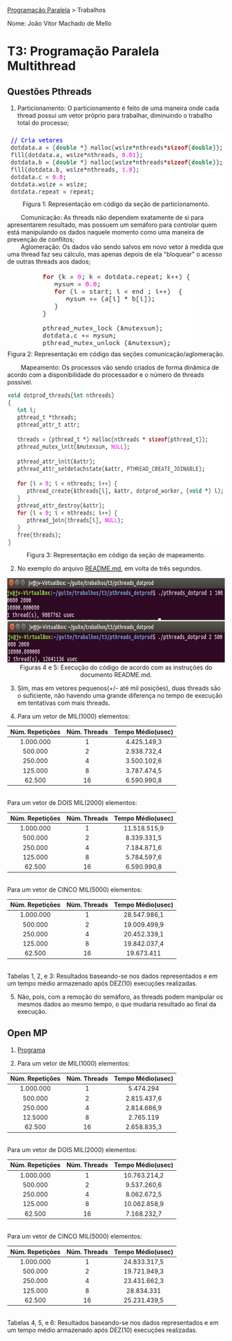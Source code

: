 [Programação Paralela](https://github.com/AndreaInfUFSM/elc139-2018a) > Trabalhos

Nome: João Vitor Machado de Mello

# T3: Programação Paralela Multithread

## Questões Pthreads

1. Particionamento: O particionamento é feito de uma maneira onde cada thread possui um vetor próprio para trabalhar, diminuindo o trabalho total do processo;<br>
<p align="center">
  <img width="563" height="154" src="https://github.com/jvmello/elc139-2018a/blob/master/trabalhos/t3/screenshots/particionamento.png"><br>Figura 1: Representação em código da seção de particionamento.
</p>
&nbsp;&nbsp;&nbsp;&nbsp;&nbsp;&nbsp;&nbsp;&nbsp;Comunicação: As threads não dependem exatamente de si para apresentarem resultado, mas possuem um semáforo para controlar quem  está manipulando os dados naquele momento como uma maneira de prevenção de conflitos;<br>
&nbsp;&nbsp;&nbsp;&nbsp;&nbsp;&nbsp;&nbsp;&nbsp;Aglomeração: Os dados vão sendo salvos em novo vetor à medida que uma thread faz seu cálculo, mas apenas depois de ela "bloquear" o acesso de outras threads aos dados;<br>
  <p align="center">
  <img width="359" height="180" src="https://github.com/jvmello/elc139-2018a/blob/master/trabalhos/t3/screenshots/comunicacao_aglomeracao.png"><br>Figura 2: Representação em código das seções comunicação/aglomeração.
</p>
&nbsp;&nbsp;&nbsp;&nbsp;&nbsp;&nbsp;&nbsp;&nbsp;Mapeamento: Os processos vão sendo criados de forma dinâmica de acordo com a disponibilidade do processador e o número de threads possível.<br>
  <p align="center">
  <img width="626" height="366" src="https://github.com/jvmello/elc139-2018a/blob/master/trabalhos/t3/screenshots/mapeamento.png"><br>Figura 3: Representação em código da seção de mapeamento.
</p>

2. No exemplo do arquivo [README.md](https://github.com/jvmello/elc139-2018a/blob/master/trabalhos/t3/README.md), em volta de três segundos.
<p align="center">
  <img width="725" height="97" src="https://github.com/jvmello/elc139-2018a/blob/master/trabalhos/t3/screenshots/sc1.png">
  <img width="730" height="95" src="https://github.com/jvmello/elc139-2018a/blob/master/trabalhos/t3/screenshots/sc2.png"><br>
Figuras 4 e 5: Execução do código de acordo com as instruções do documento README.md.
</p>

3. Sim, mas em vetores pequenos(+/- até mil posições), duas threads são o suficiente, não havendo uma grande diferença no tempo de execução em tentativas com mais threads.

4. Para um vetor de MIL(1000) elementos:<br>

| Núm. Repetições | Núm. Threads | Tempo Médio(usec) |
|:---------------:|:------------:|:-----------------:|
| 1.000.000         | 1            | 4.425.149,3         |
| 500.000          | 2            | 2.938.732,4         |
| 250.000          | 4            | 3.500.102,6         |
| 125.000          | 8            | 3.787.474,5         |
| 62.500           | 16           | 6.590.990,8         |

   <br>Para um vetor de DOIS MIL(2000) elementos:<br>
   
| Núm. Repetições | Núm. Threads | Tempo Médio(usec) |
|:---------------:|:------------:|:-----------------:|
| 1.000.000         | 1            | 11.518.515,9        |
| 500.000          | 2            | 8.339.331,5         |
| 250.000          | 4            | 7.184.871,6         |
| 125.000          | 8            | 5.784.597,6         |
| 62.500           | 16           | 6.590.990,8         |

   <br>Para um vetor de CINCO MIL(5000) elementos:<br>
   
| Núm. Repetições | Núm. Threads |  Tempo Médio(usec) |
|:---------------:|:------------:|:------------------:|
| 1.000.000         | 1            | 28.547.986,1         |
| 500.000          | 2            | 19.009.499,9         |
| 250.000          | 4            | 20.452.339,1         |
| 125.000          | 8            | 19.842.037,4         |
| 62.500           | 16           | 19.673.411           |

<br> Tabelas 1, 2, e 3: Resultados baseando-se nos dados representados e em um tempo médio armazenado após DEZ(10) execuções realizadas.<br>

5. Não, pois, com a remoção do semáforo, as threads podem manipular os mesmos dados ao mesmo tempo, o que mudaria resultado ao final da execução.

## Open MP
1. [Programa](https://github.com/jvmello/elc139-2018a/blob/master/trabalhos/t3/openmp/newomp.c)

2. Para um vetor de MIL(1000) elementos:<br>

| Núm. Repetições | Núm. Threads | Tempo Médio(usec) |
|:---------------:|:------------:|:-----------------:|
| 1.000.000         | 1            | 5.474.294           |
| 500.000          | 2            | 2.815.437,6         |
| 250.000          | 4            | 2.814.686,9         |
| 12.5000          | 8            | 2.765.119           |
| 62.500           | 16           | 2.658.835,3         |

   <br>Para um vetor de DOIS MIL(2000) elementos:<br>
   
| Núm. Repetições | Núm. Threads | Tempo Médio(usec) |
|:---------------:|:------------:|:-----------------:|
| 1.000.000         | 1            | 10.763.214,2        |
| 500.000          | 2            | 9.537.260,6         |
| 250.000          | 4            | 8.062.672,5         |
| 125.000          | 8            | 10.062.858,9        |
| 62.500           | 16           | 7.168.232,7         |

   <br>Para um vetor de CINCO MIL(5000) elementos:<br>
   
| Núm. Repetições | Núm. Threads |  Tempo Médio(usec) |
|:---------------:|:------------:|:------------------:|
| 1.000.000         | 1            | 24.833.317,5         |
| 500.000          | 2            | 19.721.949,3         |
| 250.000          | 4            | 23.431.662,3         |
| 125.000          | 8            | 28.834.331           |
| 62.500           | 16           | 25.231.439,5         |

<br> Tabelas 4, 5, e 6: Resultados baseando-se nos dados representados e em um tempo médio armazenado após DEZ(10) execuções realizadas.<br>

